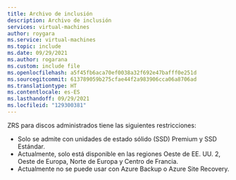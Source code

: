 ```yaml
---
title: Archivo de inclusión
description: Archivo de inclusión
services: virtual-machines
author: roygara
ms.service: virtual-machines
ms.topic: include
ms.date: 09/29/2021
ms.author: rogarana
ms.custom: include file
ms.openlocfilehash: a5f45fb6aca70ef0038a32f692e47bafff0e251d
ms.sourcegitcommit: 613789059b275cfae44f2a983906cca06a8706ad
ms.translationtype: HT
ms.contentlocale: es-ES
ms.lasthandoff: 09/29/2021
ms.locfileid: "129300381"
---
```

ZRS para discos administrados tiene las siguientes restricciones:

- Solo se admite con unidades de estado sólido (SSD) Premium y SSD Estándar.
- Actualmente, solo está disponible en las regiones Oeste de EE. UU. 2, Oeste de Europa, Norte de Europa y Centro de Francia.
- Actualmente no se puede usar con Azure Backup o Azure Site Recovery.